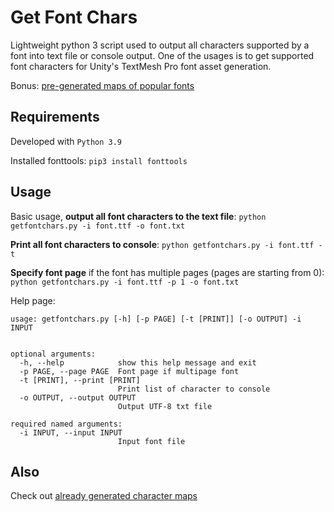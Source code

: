 # Get Font Chars

Lightweight python 3 script used to output all characters supported by a font into text file or console output. One of the usages is to get supported font characters for Unity's TextMesh Pro font asset generation. 

Bonus: [pre-generated maps of popular fonts](maps/readme.md)

## Requirements

Developed with `Python 3.9`

Installed fonttools: `pip3 install fonttools`

## Usage

Basic usage, **output all font characters to the text file**: `python getfontchars.py -i font.ttf -o font.txt`

**Print all font characters to console**: `python getfontchars.py -i font.ttf -t`

**Specify font page** if the font has multiple pages (pages are starting from 0): `python getfontchars.py -i font.ttf -p 1 -o font.txt`

Help page:

```
usage: getfontchars.py [-h] [-p PAGE] [-t [PRINT]] [-o OUTPUT] -i INPUT


optional arguments:
  -h, --help            show this help message and exit
  -p PAGE, --page PAGE  Font page if multipage font
  -t [PRINT], --print [PRINT]
                        Print list of character to console
  -o OUTPUT, --output OUTPUT
                        Output UTF-8 txt file

required named arguments:
  -i INPUT, --input INPUT
                        Input font file
```

## Also

Check out [already generated character maps](maps/readme.md)
